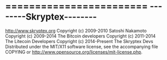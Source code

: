 ========================
--------Skryptex-------- 
========================
http://www.skryptex.org
Copyright (c) 2009-2010 Satoshi Nakamoto
Copyright (c) 2009-2014 The Bitcoin developers
Copyright (c) 2011-2014 The Litecoin Developers
Copyright (c) 2014-Present The Skryptex Devs
Distributed under the MIT/X11 software license, see the accompanying
file COPYING or http://www.opensource.org/licenses/mit-license.php.